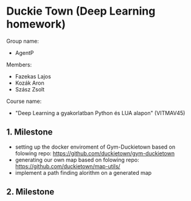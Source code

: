 # Duckie Town (Deep Learning homework)

Group name: 
- AgentP

Members: 
- Fazekas Lajos
- Kozák Aron
- Szász Zsolt

Course name: 
- "Deep Learning a gyakorlatban Python és LUA alapon" (VITMAV45) 

## 1. Milestone

- setting up the docker enviroment of Gym-Duckietown based on folowing repo: https://github.com/duckietown/gym-duckietown
- generating our own map based on folowing repo: https://github.com/duckietown/map-utils/
- implement a path finding alorithm on a generated map 

## 2. Milestone
